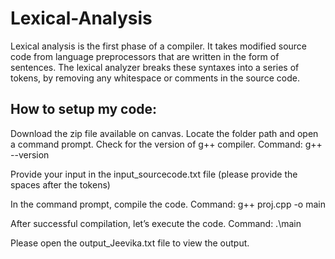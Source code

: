 # Lexical-Analysis
Lexical analysis is the first phase of a compiler. It takes modified source code from language preprocessors that are written in the form of sentences. The lexical analyzer breaks these syntaxes into a series of tokens, by removing any whitespace or comments in the source code.

## How to setup my code:
Download the zip file available on canvas.
Locate the folder path and open a command prompt.
Check for the version of g++ compiler.
	Command: g++ --version
 

Provide your input in the input_sourcecode.txt file (please provide the spaces after the tokens)
 
In the command prompt, compile the code.
	Command: g++ proj.cpp -o main
 

After successful compilation, let’s execute the code.
	Command: .\main
 

Please open the output_Jeevika.txt file to view the output.
 

 

